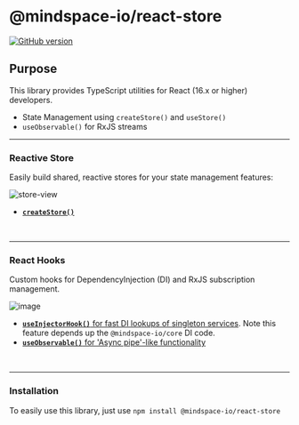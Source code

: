 # @mindspace-io/react-store

[![GitHub version](https://badge.fury.io/gh/Mindspace%2Freact-store.svg)](https://badge.fury.io/gh/Mindspace%2Freact-store)

## Purpose

This library provides TypeScript utilities for React (16.x or higher) developers.

- State Management using `createStore()` and `useStore()`
- `useObservable()` for RxJS streams

---

### Reactive Store

Easily build shared, reactive stores for your state management features:

![store-view](https://user-images.githubusercontent.com/210413/112065962-8c65b200-8b33-11eb-86b5-1bf831b6f4de.jpg)

- [**`createStore()`**](https://github.com/Mindspace/react-store/blob/master/packages/react-store/lib/docs/react-store.md)

<br>

---

### React Hooks

Custom hooks for DependencyInjection (DI) and RxJS subscription management.

![image](https://user-images.githubusercontent.com/210413/68954901-8961f100-078a-11ea-8141-eac38ab21dab.png)

- [**`useInjectorHook()`** for fast DI lookups of singleton services](https://github.com/Mindspace/react-store/blob/master/packages/react-store/lib/docs/useInjector.hook.md). Note this feature depends up the `@mindspace-io/core` DI code.
- [**`useObservable()`** for 'Async pipe'-like functionality](https://github.com/Mindspace/react-store/blob/master/packages/react-store/lib/docs/useObservable.hook.md)

<br>

---

### Installation

To easily use this library, just use `npm install @mindspace-io/react-store`
